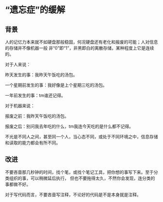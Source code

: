 “遗忘症”的缓解
=====

## 背景

人的记忆力本来就不如硬盘那般稳固，何况硬盘还有老化和报废的可能；人对信息的存储并不像机器一般
非“0”即“1”，非黑即白的离散存储，某种程度上它是连续的。

对于人来说：

昨天发生的事：我昨天午饭吃的汤包。

一个星期前发生的事：我好像是上个星期三吃的汤包。

一年前发生的事：tm谁还记得。

对于机器来说：

报废之前：我昨天午饭吃的汤包。

报废之后：别问我去年吃的什么，tm我连今天吃的是什么都不记得。

不光是不同人之间，甚至同一个人，当心态不同，或处于不同环境之中，信息存储和读取的能力都会有所不同。

## 改进

不要吝啬那几秒钟的时间，找个笔，或找个笔记工具，把你想的事写下来。至于分类组织的事，可以稍微延后执行，
但也不要拖得太久，不然你会发现，连分类的事都做不好。

对于写代码而言，不要吝啬写注释，不论好的代码是不是本身就是注释。
